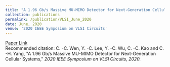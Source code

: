 ```yaml
---
title: "A 1.96 Gb/s Massive MU-MIMO Detector for Next-Generation Cellular Systems"
collection: publications
permalink: /publication/VLSI_June_2020
date: June, 2020
venue: '2020 IEEE Symposium on VLSI Circuits'
---
```

[Paper Link](http://jacky1229.github.io/files/A_1.96_Gb_s_Massive_MU-MIMO_Detector_for_Next-Generation_Cellular_Systems.pdf)
<br>
Recommended citation: C. -C. Wen, Y. -C. Lee, Y. -C. Wu, C. -C. Kao and C. -H. Yang, "A 1.96 Gb/s Massive MU-MIMO Detector for Next-Generation Cellular Systems," <i>2020 IEEE Symposium on VLSI Circuits<i>, 2020.